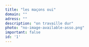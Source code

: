 ```yaml
---
title: "les maçons oui"
domain: ""
adress: ""
description: "on travaille dur"
photo: "no-image-available-asso.png"
important: false
id: '1'
---
```

